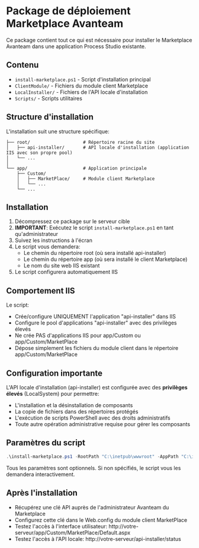 # Package de déploiement Marketplace Avanteam

Ce package contient tout ce qui est nécessaire pour installer le Marketplace Avanteam dans une application Process Studio existante.

## Contenu

- `install-marketplace.ps1` - Script d'installation principal
- `ClientModule/` - Fichiers du module client Marketplace
- `LocalInstaller/` - Fichiers de l'API locale d'installation
- `Scripts/` - Scripts utilitaires

## Structure d'installation

L'installation suit une structure spécifique:

```
├── root/                    # Répertoire racine du site
│   ├── api-installer/       # API locale d'installation (application IIS avec son propre pool)
│   └── ...
│
└── app/                     # Application principale
    ├── Custom/
    │   ├── MarketPlace/     # Module client Marketplace
    │   └── ...
    └── ...
```

## Installation

1. Décompressez ce package sur le serveur cible
2. **IMPORTANT**: Exécutez le script `install-marketplace.ps1` en tant qu'administrateur
3. Suivez les instructions à l'écran
4. Le script vous demandera:
   - Le chemin du répertoire root (où sera installé api-installer)
   - Le chemin du répertoire app (où sera installé le client Marketplace)
   - Le nom du site web IIS existant
5. Le script configurera automatiquement IIS

## Comportement IIS

Le script:
- Crée/configure UNIQUEMENT l'application "api-installer" dans IIS
- Configure le pool d'applications "api-installer" avec des privilèges élevés
- Ne crée PAS d'applications IIS pour app/Custom ou app/Custom/MarketPlace
- Dépose simplement les fichiers du module client dans le répertoire app/Custom/MarketPlace

## Configuration importante

L'API locale d'installation (api-installer) est configurée avec des **privilèges élevés** (LocalSystem) pour permettre:
- L'installation et la désinstallation de composants
- La copie de fichiers dans des répertoires protégés
- L'exécution de scripts PowerShell avec des droits administratifs
- Toute autre opération administrative requise pour gérer les composants

## Paramètres du script

```powershell
.\install-marketplace.ps1 -RootPath "C:\inetpub\wwwroot" -AppPath "C:\inetpub\wwwroot\app" -ApiUrl "https://marketplace.example.com/api/marketplace" -WebsiteName "Default Web Site"
```

Tous les paramètres sont optionnels. Si non spécifiés, le script vous les demandera interactivement.

## Après l'installation

- Récupérez une clé API auprès de l'administrateur Avanteam du Marketplace
- Configurez cette clé dans le Web.config du module client MarketPlace
- Testez l'accès à l'interface utilisateur: http://votre-serveur/app/Custom/MarketPlace/Default.aspx
- Testez l'accès à l'API locale: http://votre-serveur/api-installer/status
